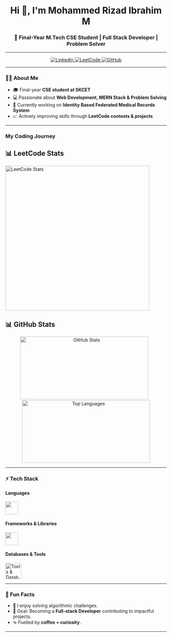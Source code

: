 <!-- Profile Header -->
<h1 align="center">Hi 👋, I'm Mohammed Rizad Ibrahim M</h1>
<h3 align="center">🚀 Final-Year M.Tech CSE Student | Full Stack Developer | Problem Solver</h3>

---

<!-- Badges -->
<p align="center">
  <a href="https://www.linkedin.com/in/sivasangaran-kk-696950255/">
    <img src="https://img.shields.io/badge/LinkedIn-blue?style=for-the-badge&logo=linkedin" alt="LinkedIn" />
  </a>
  <a href="https://leetcode.com/u/4yy16HJvpl/">
    <img src="https://img.shields.io/badge/LeetCode-white?style=for-the-badge&logo=leetcode" alt="LeetCode" />
  </a>
  <a href="https://leetcode.com/u/4yy16HJvpl/">
    <img src="https://img.shields.io/badge/GitHub-black?style=for-the-badge&logo=github" alt="GitHub" />
  </a>
</p>

---

<!-- About Me -->
### 👨‍💻 About Me
- 🎓 Final-year **CSE student at SKCET**  
- 💻 Passionate about **Web Development, MERN Stack & Problem Solving**  
- 🚀 Currently working on **Identity Based Federated Medical Records System**  
- 📈 Actively improving skills through **LeetCode contests & projects**  

---

<!-- Stats & LeetCode -->
### My Coding Journey

## 📊 LeetCode Stats  

<p align="left">
  <img src="https://leetcard.jacoblin.cool/4yy16HJvpl?theme=dark&font=Baloo%202&ext=contest" alt="LeetCode Stats" width="450"/>
</p>
 
 
## 📊 GitHub Stats  
<div align="center">
  <div style="display: inline-block;">
    <!-- Main Stats -->
    <img src="https://github-readme-stats.vercel.app/api?username=mohammedrizad&show_icons=true&theme=tokyonight" 
         alt="GitHub Stats" style="width: 400px; height: 195px;" />
  </div>
  &nbsp;&nbsp; <!-- small space -->
  <div style="display: inline-block;">
    <!-- Top Languages -->
    <img src="https://github-readme-stats.vercel.app/api/top-langs/?username=mohammedrizad&layout=compact&theme=tokyonight" 
         alt="Top Languages" style="width: 400px; height: 195px;" />
  </div>
</div>


---

<!-- Tech Stack -->
### ⚡ Tech Stack  

#### Languages  
<p>
  <img src="https://skillicons.dev/icons?i=java,python,javascript" height="40" />
</p>

#### Frameworks & Libraries  
<p>
  <img src="https://skillicons.dev/icons?i=react,nodejs,express" height="40" />
</p>

#### Databases & Tools  
 
<p align="left">
  <img src="https://skillicons.dev/icons?i=mongodb,mysql,git,github,vscode&perline=5" height="50" alt="Tools & Databases"/>
</p>



---

<!-- Unique Touch -->
### 🌱 Fun Facts  
- 🧩 I enjoy solving algorithmic challenges.  
- 🎯 Goal: Becoming a **Full-stack Developer** contributing to impactful projects.  
- ☕ Fuelled by **coffee + curiosity**.  

---

<!-- Footer -->
